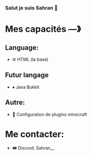 ### Salut je suis Sahran 👋

# Mes capacités  —》

## Language:
- 🌐 HTML (la base)
## Futur langage
- ♦️ Java Bukkit
## Autre:
- 🎈 Configuration de plugins minecraft

# Me contacter:
- 🎟 Discord: Sahran__
